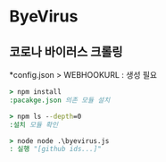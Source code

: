 # ByeVirus
 
## 코로나 바이러스 크롤링

*config.json > WEBHOOKURL : 생성 필요

```cmd
> npm install 
:pacakge.json 의존 모듈 설치

> npm ls --depth=0
:설치 모듈 확인

> node node .\byevirus.js
: 실행 "[github ids...]"
```
